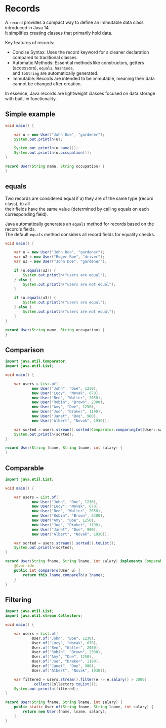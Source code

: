 # Records

A `record` provides a compact way to define an immutable data class introduced in Java 14.  
It simplifies creating classes that primarily hold data. 

Key features of records:

- Concise Syntax: Uses the record keyword for a cleaner declaration compared to traditional classes.  
- Automatic Methods: Essential methods like constructors, getters (accessors), `equals`, `hashCode`,  
  and `toString` are automatically generated.  
- Immutable: Records are intended to be immutable, meaning their data cannot be changed after creation.  

In essence, Java records are lightweight classes focused on data storage with built-in functionality.

## Simple example

```java
void main() {

    var u = new User("John Doe", "gardener");
    System.out.println(u);

    System.out.println(u.name());
    System.out.println(u.occupation());
}

record User(String name, String occupation) {
}
```

## equals

Two records are considered equal if a) they are of the same type (record class), b) all  
their fields have the same value (determined by calling equals on each corresponding field).  

Java automatically generates an `equals` method for records based on the record's fields.  
The default `equals` method considers all record fields for equality checks.  

```java
void main() {

    var u = new User("John Doe", "gardener");
    var u2 = new User("Roger Roe", "driver");
    var u3 = new User("John Doe", "gardener");

    if (u.equals(u2)) {
        System.out.println("users are equal");
    } else {
        System.out.println("users are not equal");
    }

    if (u.equals(u3)) {
        System.out.println("users are equal");
    } else {
        System.out.println("users are not equal");
    }
}

record User(String name, String occupation) {
}
```

## Comparison

```java
import java.util.Comparator;
import java.util.List;

void main() {

    var users = List.of(
            new User("John", "Doe", 1230),
            new User("Lucy", "Novak", 670),
            new User("Ben", "Walter", 2050),
            new User("Robin", "Brown", 2300),
            new User("Amy", "Doe", 1250),
            new User("Joe", "Draker", 1190),
            new User("Janet", "Doe", 980),
            new User("Albert", "Novak", 1930));

    var sorted = users.stream().sorted(Comparator.comparingInt(User::salary)).toList();
    System.out.println(sorted);
}

record User(String fname, String lname, int salary) {
}
```

## Comparable

```java
import java.util.List;

void main() {

    var users = List.of(
            new User("John", "Doe", 1230),
            new User("Lucy", "Novak", 670),
            new User("Ben", "Walter", 2050),
            new User("Robin", "Brown", 2300),
            new User("Amy", "Doe", 1250),
            new User("Joe", "Draker", 1190),
            new User("Janet", "Doe", 980),
            new User("Albert", "Novak", 1930));

    var sorted = users.stream().sorted().toList();
    System.out.println(sorted);
}

record User(String fname, String lname, int salary) implements Comparable<User> {
    @Override
    public int compareTo(User u) {
        return this.lname.compareTo(u.lname);
    }
}
```

## Filtering

```java
import java.util.List;
import java.util.stream.Collectors;

void main() {

    var users = List.of(
            User.of("John", "Doe", 1230),
            User.of("Lucy", "Novak", 670),
            User.of("Ben", "Walter", 2050),
            User.of("Robin", "Brown", 2300),
            User.of("Amy", "Doe", 1250),
            User.of("Joe", "Draker", 1190),
            User.of("Janet", "Doe", 980),
            User.of("Albert", "Novak", 1930));

    var filtered = users.stream().filter(e -> e.salary() > 2000)
            .collect(Collectors.toList());
    System.out.println(filtered);
}

record User(String fname, String lname, int salary) {
    public static User of(String fname, String lname, int salary) {
        return new User(fname, lname, salary);
    }
}
```



